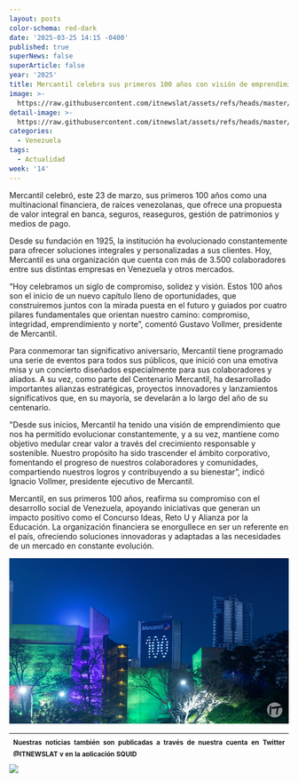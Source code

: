 ```yaml
---
layout: posts
color-schema: red-dark
date: '2025-03-25 14:15 -0400'
published: true
superNews: false
superArticle: false
year: '2025'
title: Mercantil celebra sus primeros 100 años con visión de emprendimiento
image: >-
  https://raw.githubusercontent.com/itnewslat/assets/refs/heads/master/img/540x320/Mercantil-100-p.jpg
detail-image: >-
  https://raw.githubusercontent.com/itnewslat/assets/refs/heads/master/img/1024x680/Mercantil-100-g.jpg
categories:
  - Venezuela
tags:
  - Actualidad
week: '14'
---
```

Mercantil celebró, este 23 de marzo, sus primeros 100 años como una multinacional financiera, de raíces venezolanas, que ofrece una propuesta de valor integral en banca, seguros, reaseguros, gestión de patrimonios y medios de pago.

Desde su fundación en 1925, la institución ha evolucionado constantemente para ofrecer soluciones integrales y personalizadas a sus clientes. Hoy, Mercantil es una organización que cuenta con más de 3.500 colaboradores entre sus distintas empresas en Venezuela y otros mercados.

“Hoy celebramos un siglo de compromiso, solidez y visión. Estos 100 años son el inicio de un nuevo capítulo lleno de oportunidades, que construiremos juntos con la mirada puesta en el futuro y guiados por cuatro pilares fundamentales que orientan nuestro camino: compromiso, integridad, emprendimiento y norte”, comentó Gustavo Vollmer, presidente de Mercantil.

Para conmemorar tan significativo aniversario, Mercantil tiene programado una serie de eventos para todos sus públicos, que inició con una emotiva misa y un concierto diseñados especialmente para sus colaboradores y aliados. A su vez, como parte del Centenario Mercantil, ha desarrollado importantes alianzas estratégicas, proyectos innovadores y lanzamientos significativos que, en su mayoría, se develarán a lo largo del año de su centenario.

"Desde sus inicios, Mercantil ha tenido una visión de emprendimiento que nos ha permitido evolucionar constantemente, y a su vez, mantiene como objetivo medular crear valor a través del crecimiento responsable y sostenible. Nuestro propósito ha sido trascender el ámbito corporativo, fomentando el progreso de nuestros colaboradores y comunidades, compartiendo nuestros logros y contribuyendo a su bienestar”, indicó Ignacio Vollmer, presidente ejecutivo de Mercantil.

Mercantil, en sus primeros 100 años, reafirma su compromiso con el desarrollo social de Venezuela, apoyando iniciativas que generan un impacto positivo como el Concurso Ideas, Reto U y Alianza por la Educación. La organización financiera se enorgullece en ser un referente en el país, ofreciendo soluciones innovadoras y adaptadas a las necesidades de un mercado en constante evolución.

![](https://raw.githubusercontent.com/itnewslat/assets/refs/heads/master/img/540x320/Mercantil-100-p.jpg)

<table style="height: 42px;" width="569">
<tbody>
<tr>
<td style="text-align: justify;"><sub><strong>Nuestras noticias también son publicadas a través de nuestra cuenta en Twitter <a href="https://twitter.com/itnewslat?lang=es">@ITNEWSLAT</a> y en la aplicación <a href="https://squidapp.co/en/">SQUID</a></strong></sub></td>
</tr>
</tbody>
</table>

<img src="https://tracker.metricool.com/c3po.jpg?hash=56f88a41e39ab42c063cc51676587a04"/>
